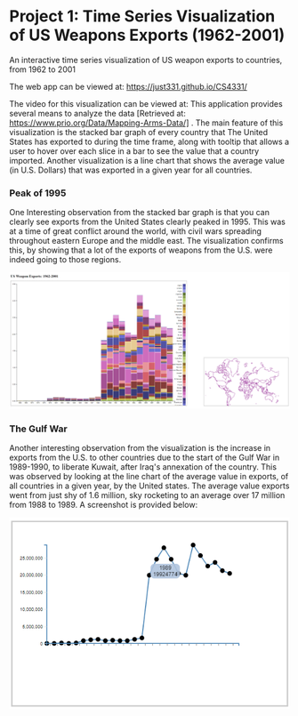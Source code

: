 # Project 1: Time Series Visualization of US Weapons Exports (1962-2001)
An interactive time series visualization of US weapon exports to countries, from 1962 to 2001

The web app can be viewed at: https://just331.github.io/CS4331/ 

The video for this visualization can be viewed at: 
This application provides several means to analyze the data [Retrieved at: https://www.prio.org/Data/Mapping-Arms-Data/]
. The main feature of this visualization is the stacked bar graph of every country that The United States has exported to
during the time frame, along with tooltip that allows a user to hover over each slice in a bar to see the value that a 
country imported. Another visualization is a line chart that shows the average value (in U.S. Dollars) that was exported 
in a given year for all countries.


### Peak of 1995
One Interesting observation from the stacked bar graph is that you can clearly see exports from the United States 
clearly peaked in 1995. This was at a time of great conflict around the world, with civil wars spreading throughout
eastern Europe and the middle east. The visualization confirms this, by showing that a lot of the exports of weapons from
the U.S. were indeed going to those regions.  

![ScreenShot](https://github.com/just331/CS4331/blob/master/project1_fact1.PNG)

### The Gulf War 
Another interesting observation from the visualization is the increase in exports from the U.S. to other countries 
due to the start of the Gulf War in 1989-1990, to liberate Kuwait, after Iraq's annexation of the country. This was observed by looking at 
the line chart of the average value in exports, of all countries in a given year, by the United states. The average value
exports went from just shy of 1.6 million, sky rocketing to an average over 17 million from 1988 to 1989.
A screenshot is provided below:

![ScreenShot](https://github.com/just331/CS4331/blob/master/2019-03-04.png)


 
